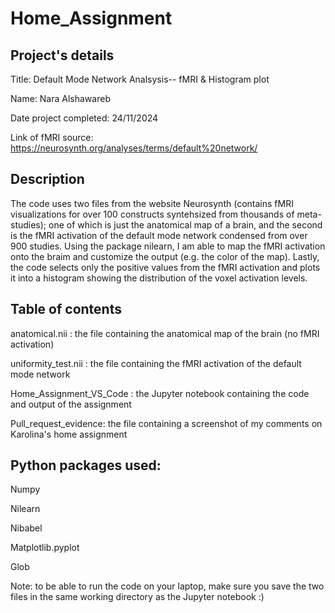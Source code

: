 # Home_Assignment

## Project's details
Title: Default Mode Network Analsysis-- fMRI & Histogram plot

Name: Nara Alshawareb

Date project completed: 24/11/2024

Link of fMRI source: https://neurosynth.org/analyses/terms/default%20network/


## Description
The code uses two files from the website Neurosynth (contains fMRI visualizations for over 100 constructs syntehsized from thousands of meta-studies); one of which is just the anatomical map of a brain, and the second is the fMRI activation of the default mode network condensed from over 900 studies. Using the package nilearn, I am able to map the fMRI activation onto the braim and customize the output (e.g. the color of the map). Lastly, the code selects only the positive values from the fMRI  activation and plots it into a histogram showing the distribution of the voxel activation levels.

## Table of contents
anatomical.nii : the file containing the anatomical map of the brain (no fMRI activation)

uniformity_test.nii : the file containing the fMRI activation of the default mode network

Home_Assignment_VS_Code : the Jupyter notebook containing the code and output of the assignment

Pull_request_evidence: the file containing a screenshot of my comments on Karolina's home assignment

## Python packages used:
Numpy

Nilearn

Nibabel

Matplotlib.pyplot

Glob

Note: to be able to run the code on your laptop, make sure you save the two files in the same working directory as the Jupyter notebook :)


